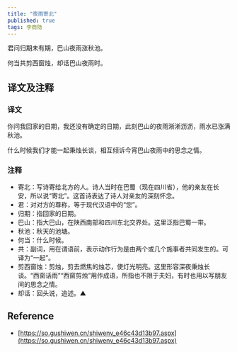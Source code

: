 ```yaml
---
title: "夜雨寄北"
published: true
tags: 李商隐
---
```


君问归期未有期，巴山夜雨涨秋池。

何当共剪西窗烛，却话巴山夜雨时。

## 译文及注释

### 译文

你问我回家的日期，我还没有确定的日期，此刻巴山的夜雨淅淅沥沥，雨水已涨满秋池。

什么时候我们才能一起秉烛长谈，相互倾诉今宵巴山夜雨中的思念之情。

### 注释

- 寄北：写诗寄给北方的人。诗人当时在巴蜀（现在四川省），他的亲友在长安，所以说“寄北”。这首诗表达了诗人对亲友的深刻怀念。
- 君：对对方的尊称，等于现代汉语中的“您”。
- 归期：指回家的日期。
- 巴山：指大巴山，在陕西南部和四川东北交界处。这里泛指巴蜀一带。
- 秋池：秋天的池塘。
- 何当：什么时候。
- 共：副词，用在谓语前，表示动作行为是由两个或几个施事者共同发生的。可译为“一起”。
- 剪西窗烛：剪烛，剪去燃焦的烛芯，使灯光明亮。这里形容深夜秉烛长谈。“西窗话雨”“西窗剪烛”用作成语，所指也不限于夫妇，有时也用以写朋友间的思念之情。
- 却话：回头说，追述。▲

## Reference

- [https://so.gushiwen.cn/shiwenv_e46c43d13b97.aspx](https://so.gushiwen.cn/shiwenv_e46c43d13b97.aspx)